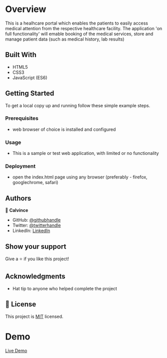 # Overview
This is a healhcare portal which enables the patients to easily access medical attention from the respective healthcare facility. The application 'on full functionality' will emable booking of the medical services, store and manage patient data (such as medical history, lab results)
 
## Built With

- HTML5
- CSS3
- JavaScript (ES6)


## Getting Started

To get a local copy up and running follow these simple example steps.

### Prerequisites
- web browser of choice is installed and configured

### Usage
 - This is a sample or test web application, with limited or no functionality

### Deployment
 - open the index.html page using any browser (preferably - firefox, googlechrome, safari)

## Authors

👤 **Calvince**

- GitHub: [@githubhandle](https://github.com/calvnce)
- Twitter: [@twitterhandle](https://twitter.com/sir_coly)
- LinkedIn: [LinkedIn](https://linkedin.com/in/sir_coly)


## Show your support

Give a ⭐️ if you like this project!

## Acknowledgments

- Hat tip to anyone who helped complete the project


## 📝 License

This project is [MIT](LICENSE) licensed.


# Demo
[Live Demo](https://calvnce.github.io/hospitalportal/)

